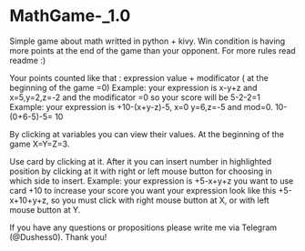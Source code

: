 # MathGame-_1.0
Simple game about math writted in python + kivy. Win condition is having more points at the end of the game than your opponent. For more rules read readme :)

Your points counted like that : expression value + modificator ( at the beginning of the game =0)
Example:  your expression is x-y+z  and x=5,y=2,z=-2 and the modificator =0 so your score will be 5-2-2=1
Example: your expression is +10-(x+y-z)-5, x=0 y=6,z=-5 and  mod=0. 10-(0+6-5)-5= 10


By clicking at variables you can view their values. At the beginning of the game X=Y=Z=3.

Use card by clicking at it. After it you can insert number in highlighted position by clicking at it with right or left mouse button for
choosing in which side to insert. 
Example: your expression is +5-x+y+z you want to use card +10 to increase your score you want your 
expression look like this +5-x+10+y+z, so you must click with right mouse button at  X, or with left mouse button at Y.

If you have any questions or propositions please write me via Telegram (@Dushess0).
Thank you!
